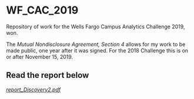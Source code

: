 # WF_CAC_2019
Repository of work for the Wells Fargo Campus Analytics Challenge 2019, won.

The *Mutual Nondisclosure Agreement, Section 4* allows for my work to be made public, one year after it was signed. For the 2018 Challenge this is on or after November 15, 2019.

## Read the report below
*[report_Discovery2.pdf](https://github.com/karoush/WF_CAC_2019/blob/master/report_Discovery2.pdf)*
